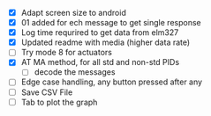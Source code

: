 - [x] Adapt screen size to android
- [x] 01 added for ech message to get single response
- [x] Log time requrired to get data from elm327
- [x] Updated readme with media (higher data rate)
- [ ] Try mode 8 for actuators
- [x] AT MA method, for all std and non-std PIDs	
	- [ ] decode the messages
- [ ] Edge case handling, any button pressed after any
- [ ] Save CSV File
- [ ] Tab to plot the graph 